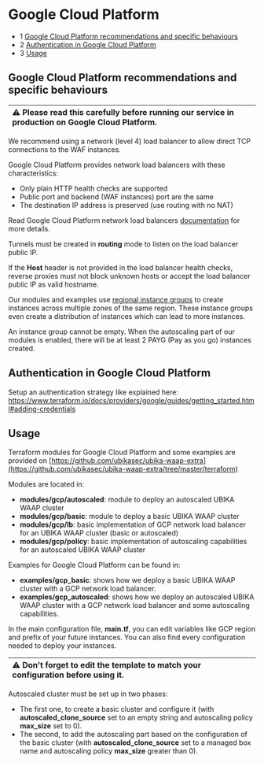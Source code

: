 Google Cloud Platform
=====================

* 1 [Google Cloud Platform recommendations and specific behaviours](#google-cloud-platform-recommendations-and-specific-behaviours)
* 2 [Authentication in Google Cloud Platform](#authentication-in-google-cloud-platform)
* 3 [Usage](#usage)

Google Cloud Platform recommendations and specific behaviours
-------------------------------------------------------------

| :warning: Please read this carefully before running our service in production on Google Cloud Platform.|
|:-------------------------------------------------------------------------------------------------------|

We recommend using a network (level 4) load balancer to allow direct TCP connections to the WAF instances.

Google Cloud Platform provides network load balancers with these characteristics:

* Only plain HTTP health checks are supported
* Public port and backend (WAF instances) port are the same
* The destination IP address is preserved (use routing with no NAT)

Read Google Cloud Platform network load balancers [documentation](https://cloud.google.com/load-balancing/docs/network/) for more details.

Tunnels must be created in **routing** mode to listen on the load balancer public IP.

If the **Host** header is not provided in the load balancer health checks, reverse proxies must not block unknown hosts or accept the load balancer public IP as valid hostname.

Our modules and examples use [regional instance groups](https://cloud.google.com/compute/docs/instance-groups/distributing-instances-with-regional-instance-groups) to create instances across multiple zones of the same region.
These instance groups even create a distribution of instances which can lead to more instances.

An instance group cannot be empty. When the autoscaling part of our modules is enabled, there will be at least 2 PAYG (Pay as you go) instances created.

Authentication in Google Cloud Platform
---------------------------------------

Setup an authentication strategy like explained here: https://www.terraform.io/docs/providers/google/guides/getting_started.html#adding-credentials

Usage
-----

Terraform modules for Google Cloud Platform and some examples are provided on [https://github.com/ubikasec/ubika-waap-extra](https://github.com/ubikasec/ubika-waap-extra/tree/master/terraform)

Modules are located in:

* **modules/gcp/autoscaled**: module to deploy an autoscaled UBIKA WAAP cluster
* **modules/gcp/basic**: module to deploy a basic UBIKA WAAP cluster
* **modules/gcp/lb**: basic implementation of GCP network load balancer for an UBIKA WAAP cluster (basic or autoscaled)
* **modules/gcp/policy**: basic implementation of autoscaling capabilities for an autoscaled UBIKA WAAP cluster

Examples for Google Cloud Platform can be found in:

* **examples/gcp_basic**: shows how we deploy a basic UBIKA WAAP cluster with a GCP network load balancer.
* **examples/gcp_autoscaled**: shows how we deploy an autoscaled UBIKA WAAP cluster with a GCP network load balancer and some autoscaling capabilities.

In the main configuration file, **main.tf**, you can edit variables like GCP region and prefix of your future instances. You can also find every configuration needed to deploy your instances.

| :warning: Don't forget to edit the template to match your configuration before using it.|
|:----------------------------------------------------------------------------------------|

Autoscaled cluster must be set up in two phases:

* The first one, to create a basic cluster and configure it (with **autoscaled_clone_source** set to an empty string and autoscaling policy **max_size** set to 0).
* The second, to add the autoscaling part based on the configuration of the basic cluster (with **autoscaled_clone_source** set to a managed box name and autoscaling policy **max_size** greater than 0).
